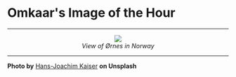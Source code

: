 # Omkaar's Image of the Hour

---

<div align="center">

<a href="https://unsplash.com/photos/a-picturesque-coastal-town-nestled-against-mountains-2msFqISyGUU">
  <img src="https://images.unsplash.com/photo-1748178765097-1c012c848596?crop=entropy&cs=tinysrgb&fit=max&fm=jpg&ixid=M3w3NjA2Nzh8MHwxfHJhbmRvbXx8fHx8fHx8fDE3NDk0NTk2MDB8&ixlib=rb-4.1.0&q=80&w=1080" style="max-width:100%; height:auto;">
</a>

<br>
<i>View of Ørnes in Norway</i>

</div>

---

**Photo by** [Hans-Joachim Kaiser](https://unsplash.com/@zesa) **on Unsplash**
